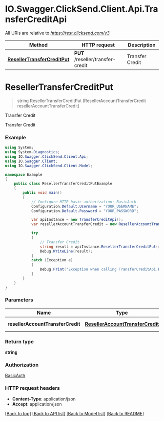 # IO.Swagger.ClickSend.Client.Api.TransferCreditApi

All URIs are relative to *https://rest.clicksend.com/v3*

Method | HTTP request | Description
------------- | ------------- | -------------
[**ResellerTransferCreditPut**](TransferCreditApi.md#resellertransfercreditput) | **PUT** /reseller/transfer-credit | Transfer Credit


<a name="resellertransfercreditput"></a>
# **ResellerTransferCreditPut**
> string ResellerTransferCreditPut (ResellerAccountTransferCredit resellerAccountTransferCredit)

Transfer Credit

Transfer Credit

### Example
```csharp
using System;
using System.Diagnostics;
using IO.Swagger.ClickSend.Client.Api;
using IO.Swagger.Client;
using IO.Swagger.ClickSend.Client.Model;

namespace Example
{
    public class ResellerTransferCreditPutExample
    {
        public void main()
        {
            // Configure HTTP basic authorization: BasicAuth
            Configuration.Default.Username = "YOUR_USERNAME";
            Configuration.Default.Password = "YOUR_PASSWORD";

            var apiInstance = new TransferCreditApi();
            var resellerAccountTransferCredit = new ResellerAccountTransferCredit(); // ResellerAccountTransferCredit | ResellerAccountTransferCredit model

            try
            {
                // Transfer Credit
                string result = apiInstance.ResellerTransferCreditPut(resellerAccountTransferCredit);
                Debug.WriteLine(result);
            }
            catch (Exception e)
            {
                Debug.Print("Exception when calling TransferCreditApi.ResellerTransferCreditPut: " + e.Message );
            }
        }
    }
}
```

### Parameters

Name | Type | Description  | Notes
------------- | ------------- | ------------- | -------------
 **resellerAccountTransferCredit** | [**ResellerAccountTransferCredit**](ResellerAccountTransferCredit.md)| ResellerAccountTransferCredit model | 

### Return type

**string**

### Authorization

[BasicAuth](../README.md#BasicAuth)

### HTTP request headers

 - **Content-Type**: application/json
 - **Accept**: application/json

[[Back to top]](#) [[Back to API list]](../README.md#documentation-for-api-endpoints) [[Back to Model list]](../README.md#documentation-for-models) [[Back to README]](../README.md)

